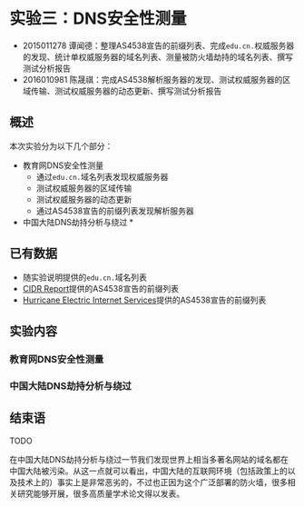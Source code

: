 # 实验三：DNS安全性测量

- 2015011278 谭闻德：整理AS4538宣告的前缀列表、完成`edu.cn.`权威服务器的发现、统计单权威服务器的域名列表、测量被防火墙劫持的域名列表、撰写测试分析报告
- 2016010981 陈晟祺：完成AS4538解析服务器的发现、测试权威服务器的区域传输、测试权威服务器的动态更新、撰写测试分析报告

## 概述

本次实验分为以下几个部分：

* 教育网DNS安全性测量
  * 通过`edu.cn.`域名列表发现权威服务器
  * 测试权威服务器的区域传输
  * 测试权威服务器的动态更新
  * 通过AS4538宣告的前缀列表发现解析服务器
* 中国大陆DNS劫持分析与绕过
  * 

## 已有数据

* 随实验说明提供的`edu.cn.`域名列表
* [CIDR Report](https://www.cidr-report.org/)提供的AS4538宣告的前缀列表
* [Hurricane Electric Internet Services](https://bgp.he.net/)提供的AS4538宣告的前缀列表

## 实验内容

### 教育网DNS安全性测量



### 中国大陆DNS劫持分析与绕过

## 结束语

TODO

在中国大陆DNS劫持分析与绕过一节我们发现世界上相当多著名网站的域名都在中国大陆被污染。从这一点就可以看出，中国大陆的互联网环境（包括政策上的以及技术上的）事实上是非常恶劣的，不过也正因为这个广泛部署的防火墙，很多相关研究能够开展，很多高质量学术论文得以发表。